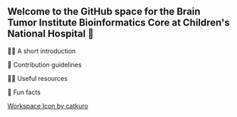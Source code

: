 ## Welcome to the GitHub space for the Brain Tumor Institute Bioinformatics Core at Children's National Hospital 👋

🙋‍♀️ A short introduction

🌈 Contribution guidelines

👩‍💻 Useful resources

🍿 Fun facts







<a href="https://www.freepik.com/icon/idea_2419280">Workspace Icon by catkuro</a>
